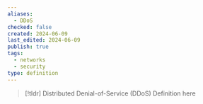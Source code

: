 ```yaml
---
aliases:
  - DDoS
checked: false
created: 2024-06-09
last_edited: 2024-06-09
publish: true
tags:
  - networks
  - security
type: definition
---
```

>[!tldr] Distributed Denial-of-Service (DDoS)
>Definition here

